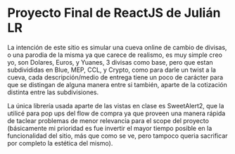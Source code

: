 # Proyecto Final de ReactJS de Julián LR

La intención de este sitio es simular una cueva online de cambio de divisas, o una parodia de la misma ya que carece de realismo, es muy simple creo yo, son Dolares, Euros, y Yuanes, 3 divisas como base, pero que estan subdivididas en Blue, MEP, CCL, y Crypto, como para darle un twist a la cueva, cada descripción/medio de entrega tiene un poco de carácter para que se distingan de alguna manera entre si también, aparte de la cotización distinta entre las subdivisiones.

La única librería usada aparte de las vistas en clase es SweetAlert2, que la utilicé para pop ups del flow de compra ya que proveen una manera rápida de taclear problemas de menor relevancia para el scope del proyecto (básicamente mi prioridad es fue invertir el mayor tiempo posible en la funcionalidad del sitio, más que como se ve, pero tampoco queria sacrificar por completo la estética del mismo).